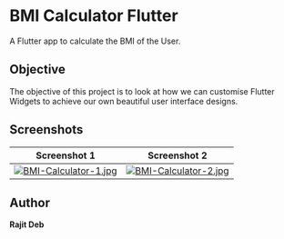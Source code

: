 # BMI Calculator Flutter
A Flutter app to calculate the BMI of the User.

## Objective
The objective of this project is to look at how we can customise Flutter Widgets to achieve our own beautiful user interface designs.

## Screenshots
| Screenshot 1 | Screenshot 2 |
| ------------ | ------------ |
| [![BMI-Calculator-1.jpg](https://i.postimg.cc/zvRF7Dfh/BMI-Calculator-1.jpg)](https://postimg.cc/T5fbY6g2) | [![BMI-Calculator-2.jpg](https://i.postimg.cc/66ntJHZg/BMI-Calculator-2.jpg)](https://postimg.cc/8spqLmtm) |
## Author
**Rajit Deb**
